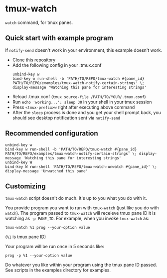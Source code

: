 # tmux-watch

`watch` command, for tmux panes.

## Quick start with example program

If `notify-send` doesn't work in your environment, this example doesn't work.

- Clone this repository
- Add the following config in your .tmux.conf
  ```
  unbind-key w
  bind-key w run-shell -b 'PATH/TO/REPO/tmux-watch #{pane_id} PATH/TO/REPO/examples/tmux-watch-notify-certain-strings' \; display-message 'Watching this pane for interesting strings'
  ```
- Reload .tmux.conf (`tmux source-file /PATH/TO/YOUR/.tmux.conf`)
- Run `echo 'working...'; sleep 30` in your shell in your tmux session
- Press `<tmux-prefix>w` right after executing above command
- After the `sleep` process is done and you get your shell prompt back, you should see desktop notification sent via `notify-send`


## Recommended configuration

```
unbind-key w
bind-key w run-shell -b 'PATH/TO/REPO/tmux-watch #{pane_id} PATH/TO/REPO/examples/tmux-watch-notify-certain-strings' \; display-message 'Watching this pane for interesting strings'
unbind-key W
bind-key W run-shell 'PATH/TO/REPO/tmux-watch-unwatch #{pane_id}' \; display-message 'Unwatched this pane'
```

## Customizing

`tmux-watch` script doesn't do much. It's up to you what you do with it.

You provide program you want to run with `tmux-watch` (just like you do with `watch`). The program passed to `tmux-watch` will receieve tmux pane ID it is watching as `-p PANE_ID`.
For example, when you invoke `tmux-watch` as:

```
tmux-watch %1 prog --your-option value
```
(`%1` is tmux pane ID)

Your program will be run once in 5 seconds like:
```
prog -p %1 --your-option value
```

Do whatever you like within your program using the tmux pane ID passed. See scripts in the examples directory for examples.

